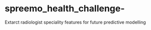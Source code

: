 # spreemo_health_challenge-
Extarct radiologist speciality features for future predictive modelling
